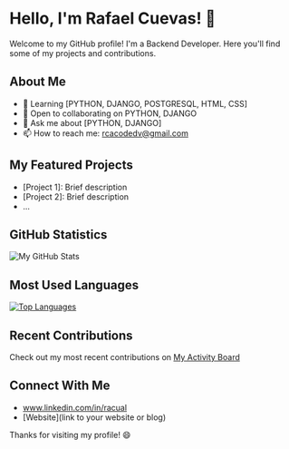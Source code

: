 # Hello, I'm Rafael Cuevas! 👋

Welcome to my GitHub profile! I'm a Backend Developer. Here you'll find some of my projects and contributions.

## About Me

- 🌱 Learning [PYTHON, DJANGO, POSTGRESQL, HTML, CSS]
- 👯 Open to collaborating on PYTHON, DJANGO
- 💬 Ask me about [PYTHON, DJANGO]
- 📫 How to reach me: rcacodedv@gmail.com

## My Featured Projects

- [Project 1]: Brief description
- [Project 2]: Brief description
- ...

## GitHub Statistics

![My GitHub Stats](https://github-readme-stats.vercel.app/api?username=yourusername&show_icons=true&theme=radical)

## Most Used Languages

[![Top Languages](https://github-readme-stats.vercel.app/api/top-langs/?username=yourusername&layout=compact)](https://github.com/yourusername)

## Recent Contributions

Check out my most recent contributions on [My Activity Board](https://github.com/yourusername)

## Connect With Me

- www.linkedin.com/in/racual
- [Website](link to your website or blog)

Thanks for visiting my profile! 😄
